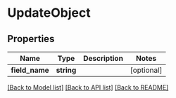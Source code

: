 # UpdateObject

## Properties
Name | Type | Description | Notes
------------ | ------------- | ------------- | -------------
**field_name** | **string** |  | [optional] 

[[Back to Model list]](../README.md#documentation-for-models) [[Back to API list]](../README.md#documentation-for-api-endpoints) [[Back to README]](../README.md)



